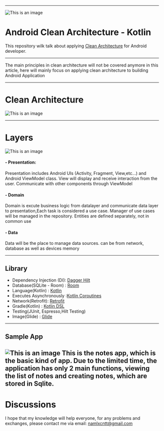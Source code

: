 ----------
![This is an image](https://github.com/namlxcntt/NoteApp/blob/main/images/android-clean.png?raw=true)

# Android Clean Architecture - Kotlin

This repository wilk talk about applying [Clean Architecture](https://blog.cleancoder.com/uncle-bob/2012/08/13/the-clean-architecture.html) for Android developer. 

--------

The main principles in clean architecture will not be covered anymore in this article, here will mainly focus on applying clean architecture to building Android Application

---
# Clean Architecture
![This is an image](https://github.com/namlxcntt/NoteApp/blob/main/images/CleanArchitechture.png?raw=true)


-----
# Layers
![This is an image](https://github.com/namlxcntt/NoteApp/blob/main/images/Untitled.drawio.png?raw=true)

#### - Presentation: 
Presentation includes Android UIs (Activity, Fragment, View,etc...) and Android ViewModel class. View will display and receive interaction from the user. Communicate with other components through ViewModel

#### - Domain
Domain is excute business logic from datalayer and communicate data layer to presentation,Each task is considered a use case. Manager of use cases will be managed in the repository. Entities are defined separately, not in common use

#### - Data
Data will be the place to manage data sources. can be from network, database as well as devices memory
 
 ---
## Library
- Dependency Injection (DI): [Dagger Hilt](https://blog.cleancoder.com/uncle-bob/2012/08/13/the-clean-architecture.html)
- Database(SQLite - Room) : [Room](https://developer.android.com/training/data-storage/room)
- Language(Kotlin) : [Kotlin](https://kotlinlang.org/)
- Executes Asynchronously :[Kotlin Coroutines](https://developer.android.com/kotlin/coroutines?gclid=CjwKCAiA4KaRBhBdEiwAZi1zzrfte38ccz4Cv6bj_OGNL4KpQMa9HyaiZhW7z-StHJ7DQjK1OjDnHhoCLYwQAvD_BwE&gclsrc=aw.ds)
- Network(Retrofit): [Retrofit]("https://square.github.io/retrofit/") 
- Gradle(Kotlin) : [Kotlin DSL](https://docs.gradle.org/current/userguide/kotlin_dsl.html)
- Testing(JUnit, Espresso,Hilt Testing)
- Image(Glide) : [Glide](https://github.com/bumptech/glide)
---
## Sample App
![This is an image](https://github.com/namlxcntt/NoteApp/blob/main/images/demo-app.gif?raw=true)
This is the notes app, which is the basic kind of app. Due to the limited time, the application has only 2 main functions, viewing the list of notes and creating notes, which are stored in Sqlite.
----
# Discussions
I hope that my knowledge will help everyone, for any problems and exchanges, please contact me via email: namlxcntt@gmail.com
